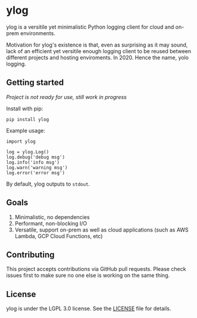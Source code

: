 # ylog
ylog is a versitile yet minimalistic Python logging client for cloud and 
on-prem environments.

Motivation for ylog's existence is that, even as surprising as it may sound,
lack of an efficient yet versitile enough logging client to be reused between
different projects and hosting enviroments.
In 2020. Hence the name, yolo logging. 

## Getting started
*Project is not ready for use, still work in progress*

Install with pip:
```
pip install ylog
```

Example usage:
```
import ylog

log = ylog.Log()
log.debug('debug msg')
log.info('info msg')
log.warn('warning msg')
log.error('error msg')
```

By default, ylog outputs to `stdout`.

## Goals
1. Minimalistic, no dependencies
2. Performant, non-blocking I/O
3. Versatile, support on-prem as well as cloud applications (such as AWS
   Lambda, GCP Cloud Functions, etc)

## Contributing
This project accepts contributions via GitHub pull requests. Please check issues
first to make sure no one else is working on the same thing.

## License
ylog is under the LGPL 3.0 license. See the [LICENSE](LICENSE) file for details.
